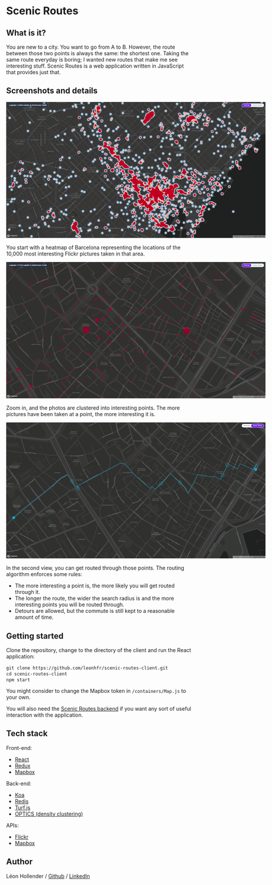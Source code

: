 # Scenic Routes

## What is it?

You are new to a city. You want to go from A to B. However, the route between those two points is always the same: the shortest one. Taking the same route everyday is boring; I wanted new routes that make me see interesting stuff. Scenic Routes is a web application written in JavaScript that provides just that.

## Screenshots and details

<p align="center">
  <img style="max-width:700px;" src="./docs/heatmap.png" />
</p>

You start with a heatmap of Barcelona representing the locations of the 10,000 most interesting Flickr pictures taken in that area.

<p align="center">
  <img style="max-width:700px;" src="./docs/clusters.png" />
</p>

Zoom in, and the photos are clustered into interesting points. The more pictures have been taken at a point, the more interesting it is.

<p align="center">
  <img style="max-width:700px;" src="./docs/route.png" />
</p>

In the second view, you can get routed through those points. The routing algorithm enforces some rules:
- The more interesting a point is, the more likely you will get routed through it.
- The longer the route, the wider the search radius is and the more interesting points you will be routed through.
- Detours are allowed, but the commute is still kept to a reasonable amount of time.

## Getting started

Clone the repository, change to the directory of the client and run the React application:
```shell
git clone https://github.com/leonhfr/scenic-routes-client.git
cd scenic-routes-client
npm start
```

You might consider to change the Mapbox token in `/containers/Map.js` to your own.

You will also need the [Scenic Routes backend](https://github.com/leonhfr/scenic-routes) if you want any sort of useful interaction with the application.

## Tech stack

Front-end:
- [React](https://reactjs.org/)
- [Redux](https://redux.js.org/)
- [Mapbox](https://www.mapbox.com/)

Back-end:
- [Koa](https://koajs.com/)
- [Redis](https://redis.io/)
- [Turf.js](http://turfjs.org/)
- [OPTICS (density clustering)](https://github.com/uhho/density-clustering)

APIs:
- [Flickr](https://www.flickr.com/services/api/)
- [Mapbox](https://www.mapbox.com/)

## Author

Léon Hollender / [Github](https://github.com/leonhfr) / [LinkedIn](https://www.linkedin.com/in/leonhollender/)
